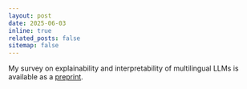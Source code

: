 ```yaml
---
layout: post
date: 2025-06-03
inline: true
related_posts: false
sitemap: false
---
```


My survey on explainability and interpretability of multilingual LLMs is
available as a [preprint](https://openreview.net/forum?id=KQjVhM2YhN).
